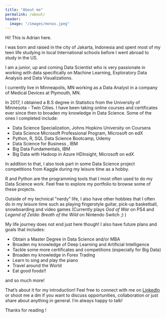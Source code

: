 ```yaml
---
title: "About me"
permalink: /about/
header:
  image: "/images/monas.jpeg"
---
```


Hi! This is Adrian here.

I was born and raised in the city of Jakarta, Indonesia and spent most of my teen life studying in local International schools before I went abroad to study in the US.

I am a junior, up and coming Data Scientist who is very passionate in working with data specifically on Machine Learning, Exploratory Data Analysis and Data Visualizations.

I currently live in Minneapolis, MN working as a Data Analyst in a company of Medical Devices at Plymouth, MN.

In 2017, I obtained a B.S degree in Statistics from the University of Minnesota - Twin Cities. I have been taking online courses and certificates ever since then to broaden my knowledge in Data Science. Some of the ones I completed include:

- Data Science Specialization, Johns Hopkins University on Coursera
- Data Science Microsoft Professional Program, Microsoft on edX
- Python, R, SQL Data Science Bootcamp, Udemy
- Data Science for Business , IBM
- Big Data Fundamentals, IBM
- Big Data with Hadoop in Azure HDInsight, Microsoft on edX

In addition to that, I also took part in some Data Science project competitions from Kaggle during my leisure time as a hobby.

R and Python are the programming tools that I most often used to do my Data Science work. Feel free to explore my portfolio to browse some of these projects.

Outside of my technical "nerdy" life, I also have other hobbies that I often do in my leisure time such as playing fingerstyle guitar, pick-up basketball, snowboarding and video games (Currently plays *God of War* on PS4 and *Legend of Zelda: Breath of the Wild* on Nintendo Switch ;) )

My life journey does not end just here though! I also have future plans and goals that includes:

- Obtain a Master Degree in Data Science and/or MBA
- Broaden my knowledge of Deep Learning and Artificial Intelligence
- Tackle some more certificates and competitions (especially for Big Data)
- Broaden my knowledge in Forex Trading
- Learn to sing and play the piano
- Travel around the World
- Eat good foods!!

and so much more!

That’s about it for my introduction! Feel free to connect with me on [LinkedIn](https://www.linkedin.com/in/adrian-r-angkawijaya-717b53161/) or shoot me a dm if you want to discuss opportunities, collaboration or just share about anything in general. I’m always happy to talk!

Thanks for reading !
